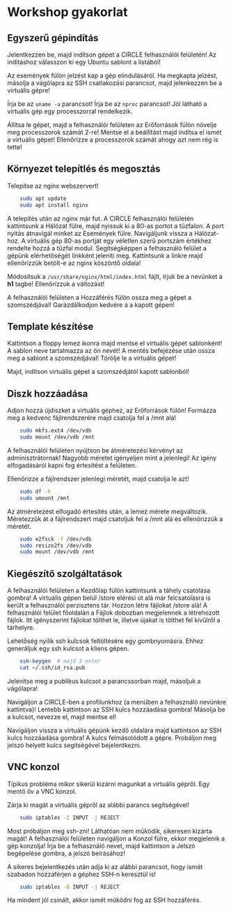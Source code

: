 # Workshop gyakorlat

## Egyszerű gépindítás

Jelentkezzen be, majd indítson gépet a CIRCLE felhasználói felületén!
Az indításhoz válasszon ki egy Ubuntu sablont a listából!

Az események fülön jelzést kap a gép elindulásáról.
Ha megkapta jelzést, másolja a vágólapra az SSH csatlakozási parancsot,
majd jelenkezzen be a virtuális gépre!

Írja be az `uname -a` parancsot!
Írja be az `nproc` parancsot!
Jól látható a virtuális gép egy processzorral rendelkezik.

Állítsa le gépet, majd a felhasználói felületen az Erőforrások fülön
növelje meg processzorok számát 2-re!
Mentse el a beállítást majd indítsa el ismét a virtuális gépet!
Ellenőrizze a processzorok számát ahogy azt nem rég is tette!

## Környezet telepítlés és megosztás
Telepítse az nginx webszervert!
```bash
    sudo apt update
    sudo apt install nginx
```
A telepítés után az nginx már fut.
A CIRCLE felhasználói felületén kattintsunk a Hálózat fülre, majd nyissuk ki a 
80-as portot a tűzfalon.
A port nyitás átnavigál minket az Események fülre.
Navigáljunk vissza a Hálózat-hoz.
A virtuális gép 80-as portját egy véletlen szerű portszám értékhez rendelte hozzá
a tűzfal modul.
Segítségképpen a felhasználó felület a gépünk elérhetőségét linkként jeleníti meg.
Kattintsunk a linkre majd ellenőrizzük betölt-e az nginx köszöntő oldala!

Módosítsuk a `/usr/share/nginx/html/index.html` fájlt, írjuk be a nevünket a **h1** tagbe!
Ellenőrízzuk a változást!

A felhasználói felületen a Hozzáférés fülön ossza meg a gépet a szomszédjával!
Garázdálkodjon kedvére a a kapott gépen!

## Template készítése
Kattintson a floppy lemez ikonra majd mentse el virtuális gépet sablonként!
A sablon neve tartalmazza az ön nevét!
A mentés befejézése után ossza meg a sablont a szomszédjával!
Törölje le a virtuális gépet!

Majd, indítson virtuális gépet a szomszédjától kapott sablonból!

## Diszk hozzáadása
Adjon hozzá újdiszket a virtuális géphez, az Erőforrások fülön!
Formázza meg a kedvenc fájlrendszerére majd csatolja fel a /mnt alá!

```bash
    sudo mkfs.ext4 /dev/vdb
    sudo mount /dev/vdb /mnt
```

A felhasználói felületen nyújtson be átméretezési kérvényt az adminisztrátornak!
Nagyobb méretet igényeljen mint a jelenlegi!
Az igény elfogadásáról kapni fog értesítést a felületen.

Ellenőrizze a fájlrendszer jelenlegi méretét, majd csatolja le azt!
```bash
    sudo df -h
    sudo umount /mnt
```
Az átméretezést elfogadó értesítés után, a lemez mérete megváltozik.
Méretezzük át a fájlrendszert majd csatoljuk fel a /mnt alá és ellenörizzük a méretét.
```bash
    sudo e2fsck -f /dev/vdb
    sudo resize2fs /dev/vdb
    sudo mount /dev/vdb /mnt
```

## Kiegészítő szolgáltatások
A felhasználói felületen a Kezdőlap fülön kattintsunk a táhely csatolása gombra!
A virtuális gépen belül /store elérési út alá már felcsatolásra is került a felhasználói
perzisztens tár.
Hozzon létre fájlokat /store alá!
A felhasználói felület főoldalán a Fájlok dobozban megjelennek a létrehozott fájlok.
Itt igényszerint fájlokat tölthet le, illetve újakat is tölthet fel kívűlről a tárhelyre.

Lehetőség nyilik ssh kulcsok feltöltésére egy gombnyomásra.
Ehhez generáljuk egy ssh kulcsot a kliens gépen.
```bash
    ssh-keygen  # majd 3 enter
    cat ~/.ssh/id_rsa.pub
```
Jelenítse meg a publikus kulcsot a parancssorban majd, másoljuk a vágólapra!

Navigáljon a CIRCLE-ben a profilunkhoz (a menüben a felhasználó nevünkre kattíntva)!
Lentebb kattintson az SSH kulcs hozzáadása gombra!
Másolja be a kulcsot, nevezze el, majd mentse el!

Navigáljon vissza a virtuális gépünk kezdő oldalára majd kattintson az SSH kulcs hozzáadása gombra!
A kulcs felmásolódott a gépre.
Probáljon meg jelszó helyett kulcs segítségével bejelentkezni.

## VNC konzol

Tipikus probléma mikor sikerül kizárni magunkat a virtuális gépről.
Egy mentő őv a VNC konzol.

Zárja ki magát a virtuális gépről az alábbi parancs segítségével!
```bash
    sudo iptables -I INPUT -j REJECT
```

Most próbáljon meg ssh-zni! Láthatóan nem működik, sikeresen kizárta magát!
A felhasználói felületen navigáljon a Konzol fülre, ekkor megjelenik a gép konzolja!
Írja be a felhasználó nevet, majd kattintson a Jelszó begépelése gombra, a jelszó beírásához!

A sikeres bejelentkezés után adja ki az alábbi parancsot, hogy ismét szabadon hozzáférjen a géphez
SSH-n keresztül is!
```bash
    sudo iptables -D INPUT -j REJECT
```

Ha mindent jól csinált, akkor ismét müködni fog az SSH hozzáférés.
